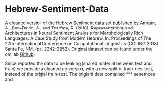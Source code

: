 # Hebrew-Sentiment-Data
A cleaned version of the Hebrew Sentiment data set published by Amram, A., Ben-David, A., and Tsarfaty, R. (2018). Representations and Architectures in Neural Sentiment Analysis for Morphologically Rich Languages: A Case Study from Modern Hebrew. In: Proceedings of The 27th International Conference on Computational Linguistics (COLING 2018) Santa Fe, NM, (pp. 2242-2252).
Original dataset can be found under the omilab [Github][1].  

Since reported the data to be leaking (shared material between test and train) we provide a cleaned up version, with a new split of train-dev-test, instead of the origial train-test. The origianl data contained *** senetnces and 


[1]:  https://github.com/omilab/Neural-Sentiment-Analyzer-for-Modern-Hebrew
